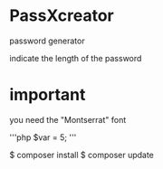 # PassXcreator
password generator


indicate the length of the password

# important
you need the "Montserrat" font

'''php
$var = 5;
'''


 $ composer install
 $ composer update

